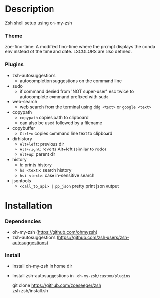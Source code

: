 # Description
Zsh shell setup using oh-my-zsh

### Theme
zoe-fino-time: A modified fino-time where the prompt displays the conda env instead of the time and date. 
LSCOLORS are also defined. 

### Plugins

- zsh-autosuggestions
  - autocompletion suggestions on the command line
- sudo 
  - if command denied from 'NOT super-user', esc twice to autocomplete command prefixed with sudo   
- web-search
  - web search from the terminal using `ddg <text>` or `google <text>` 
- copypath
  - `copypath` copies path to clipboard
  - can also be used followed by a filename 
- copybuffer
  - `Ctrl+o` copies command line text to clipboard
- dirhistory
  - `Alt+left`: previous dir
  - `Alt+right`: reverts Alt+left (similar to redo)
  - `Alt+up`: parent dir
- history
  - `h`: prints history
  - `hs <text>`: search history
  - `hsi <text>`: case in-sensitive search
- jsontools
  - `<call_to_api> | pp_json` pretty print json output

# Installation

### Dependencies

- oh-my-zsh (https://github.com/ohmyzsh)
- zsh-autosuggestions (https://github.com/zsh-users/zsh-autosuggestions)

### Install

- Install oh-my-zsh in home dir
- Install zsh-autosuggestions in `.oh-my-zsh/custom/plugins`

    git clone https://github.com/zoeseeger/zsh    
    zsh zsh/install.sh
